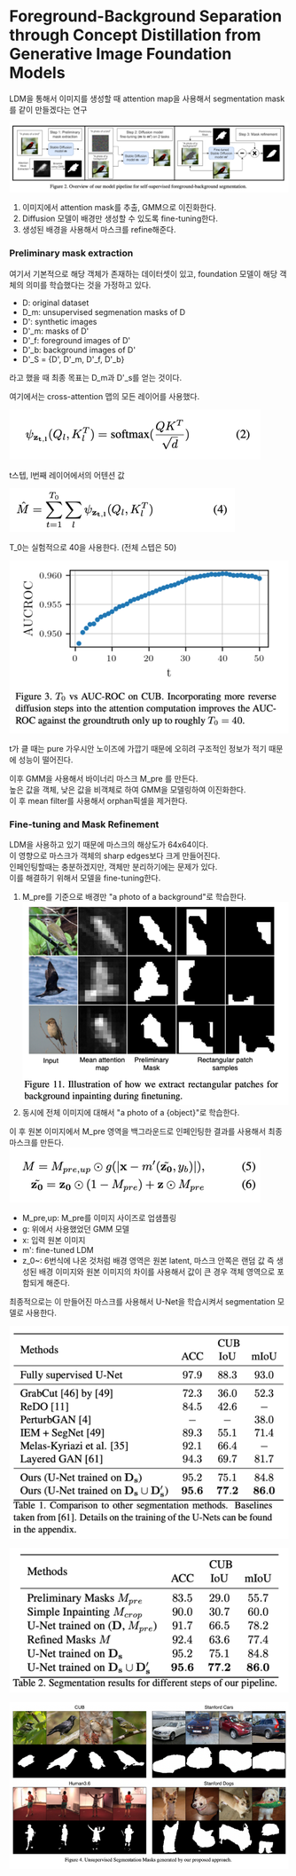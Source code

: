 Foreground-Background Separation through Concept Distillation from Generative Image Foundation Models
===
LDM을 통해서 이미지를 생성할 때 attention map을 사용해서 segmentation mask를 같이 만들겠다는 연구

![img.png](img.png)

1. 이미지에서 attention mask를 추출, GMM으로 이진화한다.
2. Diffusion 모델이 배경만 생성할 수 있도록 fine-tuning한다.
3. 생성된 배경을 사용해서 마스크를 refine해준다.

### Preliminary mask extraction
여기서 기본적으로 해당 객체가 존재하는 데이터셋이 있고, foundation 모델이 해당 객체의 의미를 학습했다는 것을 가정하고 있다.<br/>

* D: original dataset
* D_m: unsupervised segmenation masks of D
* D': synthetic images
* D'_m: masks of D'
* D'_f: foreground images of D'
* D'_b: background images of D'
* D'_S = {D', D'_m, D'_f, D'_b}

라고 했을 때 최종 목표는 D_m과 D'_s를 얻는 것이다.

여기에서는 cross-attention 맵의 모든 레이어를 사용했다.

![img_1.png](img_1.png)

t스텝, l번째 레이어에서의 어텐션 값

![img_2.png](img_2.png)

T_0는 실험적으로 40을 사용한다. (전체 스텝은 50)

![img_3.png](img_3.png)

t가 클 때는 pure 가우시안 노이즈에 가깝기 때문에 오히려 구조적인 정보가 적기 때문에 성능이 떨어진다.

이후 GMM을 사용해서 바이너리 마스크 M_pre 를 만든다.<br/>
높은 값을 객체, 낮은 값을 비객체로 하여 GMM을 모델링하여 이진화한다.<br/>
이 후 mean filter를 사용해서 orphan픽셀을 제거한다.

### Fine-tuning and Mask Refinement
LDM을 사용하고 있기 때문에 마스크의 해상도가 64x64이다.<br/>
이 영향으로 마스크가 객체의 sharp edges보다 크게 만들어진다.<br/>
인페인팅할때는 충분하겠지만, 객체만 분리하기에는 문제가 있다.<br/>
이를 해결하기 위해서 모델을 fine-tuning한다.
1. M_pre를 기준으로 배경만 "a photo of a background"로 학습한다.<br/>![img_8.png](img_8.png)
2. 동시에 전체 이미지에 대해서 "a photo of a {object}"로 학습한다.<br/>

이 후 원본 이미지에서 M_pre 영역을 백그라운드로 인페인팅한 결과를 사용해서 최종 마스크를 만든다.  <br/>
![img_4.png](img_4.png)
* M_pre,up: M_pre를 이미지 사이즈로 업샘플링
* g: 위에서 사용했었던 GMM 모델
* x: 입력 원본 이미지
* m': fine-tuned LDM
* z_0~: 6번식에 나온 것처럼 배경 영역은 원본 latent, 마스크 안쪽은 랜덤 값
즉 생성된 배경 이미지와 원본 이미지의 차이를 사용해서 값이 큰 경우 객체 영역으로 포함되게 해준다.

최종적으로는 이 만들어진 마스크를 사용해서 U-Net을 학습시켜서 segmentation 모델로 사용한다.

![img_5.png](img_5.png)

![img_7.png](img_7.png)

![img_9.png](img_9.png)

